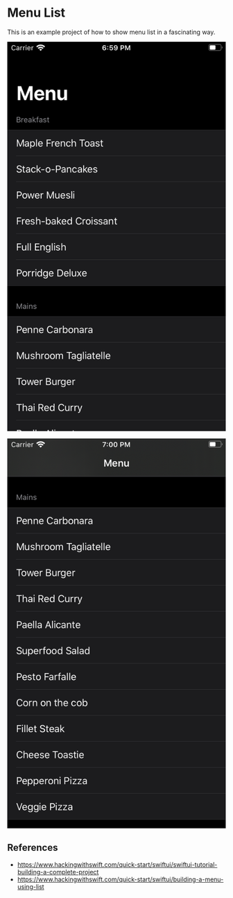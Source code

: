 # Menu List
This is an example project of how to show menu list in a fascinating way.

![App screenshot](screenshot01.png)

![App screenshot](screenshot02.png)

## References
- https://www.hackingwithswift.com/quick-start/swiftui/swiftui-tutorial-building-a-complete-project
- https://www.hackingwithswift.com/quick-start/swiftui/building-a-menu-using-list